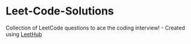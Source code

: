 # Leet-Code-Solutions
Collection of LeetCode questions to ace the coding interview! - Created using [LeetHub](https://github.com/QasimWani/LeetHub)

